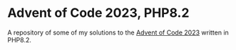 # Advent of Code 2023, PHP8.2
A repository of some of my solutions to the [Advent of Code 2023](https://adventofcode.com/) written in PHP8.2.
